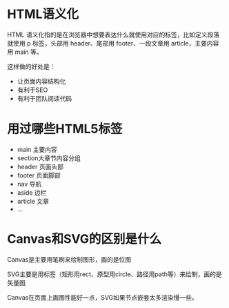 # HTML语义化

HTML 语义化指的是在浏览器中想要表达什么就使用对应的标签，比如定义段落就使用 p 标签，头部用 header、尾部用 footer、一段文章用 article，主要内容用 main 等。

这样做的好处是：

* 让页面内容结构化
* 有利于SEO
* 有利于团队阅读代码



# 用过哪些HTML5标签

* main 主要内容
* section大章节内容分组
* header 页面头部
* footer 页面脚部
* nav 导航
* aside 边栏
* article 文章
* ...



# Canvas和SVG的区别是什么

Canvas是主要用笔刷来绘制图形，画的是位图

SVG主要是用标签（矩形用rect、原型用circle、路径用path等）来绘制，画的是矢量图

Canvas在页面上画图性能好一点，SVG如果节点嵌套太多渲染慢一些。

